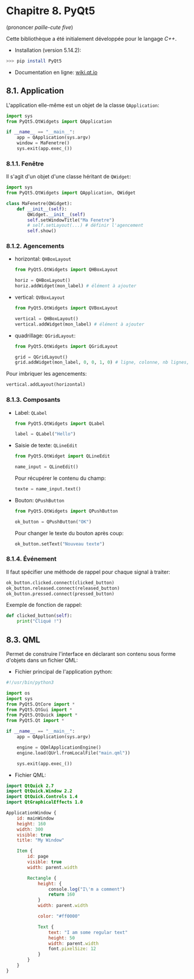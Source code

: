 # Chapitre 8. PyQt5

(prononcer *paille-cute five*)

Cette bibliothèque a été initialement développée pour le langage *C++*.

- Installation (version 5.14.2):

```bash
>>> pip install PyQt5
```

- Documentation en ligne: [wiki.qt.io](https://wiki.qt.io/Main)

## 8.1. Application

L'application elle-même est un objet de la classe `QApplication`:

```python
import sys
from PyQt5.QtWidgets import QApplication

if __name__ == "__main__":
    app = QApplication(sys.argv)
    window = MaFenetre()
    sys.exit(app.exec_())
```

### 8.1.1. Fenêtre

Il s'agit d'un objet d'une classe héritant de `QWidget`:

```python
import sys
from PyQt5.QtWidgets import QApplication, QWidget

class MaFenetre(QWidget):
    def __init__(self):
        QWidget.__init__(self)
        self.setWindowTitle("Ma Fenetre")
        # self.setLayout(...) # définir l'agencement
        self.show()
```

### 8.1.2. Agencements

- horizontal: `QHBoxLayout`

  ```python
  from PyQt5.QtWidgets import QHBoxLayout
  
  horiz = QHBoxLayout()
  horiz.addWidget(mon_label) # élément à ajouter
  ```
  
- vertical: `QVBoxLayout`

  ```python
  from PyQt5.QtWidgets import QVBoxLayout
  
  vertical = QHBoxLayout()
  vertical.addWidget(mon_label) # élément à ajouter
  ```
  
- quadrillage: `QGridLayout`:

  ```python
  from PyQt5.QtWidgets import QGridLayout
  
  grid = QGridLayout()
  grid.addWidget(mon_label, 0, 0, 1, 0) # ligne, colonne, nb lignes, nb colonnes
  ```

Pour imbriquer les agencements:

```python
vertical.addLayout(horizontal)
```

### 8.1.3. Composants

- Label: `QLabel`

  ```python
  from PyQt5.QtWidgets import QLabel
  
  label = QLabel("Hello")
  ```

- Saisie de texte: `QLineEdit`

  ```python
  from PyQt5.QtWidget import QLineEdit
  
  name_input = QLineEdit()
  ```

  Pour récupérer le contenu du champ:

  ```python
  texte = name_input.text()
  ```

- Bouton: `QPushButton`

  ```python
  from PyQt5.QtWidgets import QPushButton
  
  ok_button = QPushButton("OK")
  ```

  Pour changer le texte du bouton après coup:
  
  ```python
  ok_button.setText("Nouveau texte")
  ```

### 8.1.4. Événement

Il faut spécifier une méthode de rappel pour chaque signal à traiter:

```python
ok_button.clicked.connect(clicked_button) 
ok_button.released.connect(released_button)
ok_button.pressed.connect(pressed_button)
```

Exemple de fonction de rappel:

```python
def clicked_button(self):
    print("Cliqué !")
```

## 8.3. QML

Permet de construire l'interface en déclarant son contenu sous forme d'objets dans un fichier QML:

- Fichier principal de l'application python:

```python
#!/usr/bin/python3

import os
import sys
from PyQt5.QtCore import *
from PyQt5.QtGui import *
from PyQt5.QtQuick import *
from PyQt5.Qt import *

if __name__ == "__main__":
    app = QApplication(sys.argv)

    engine = QQmlApplicationEngine()
    engine.load(QUrl.fromLocalFile("main.qml"))

    sys.exit(app.exec_())
```

- Fichier QML:

```qml
import QtQuick 2.7
import QtQuick.Window 2.2
import QtQuick.Controls 1.4
import QtGraphicalEffects 1.0

ApplicationWindow {
    id: mainWindow
    height: 160
    width: 300
    visible: true
    title: "My Window"

    Item {
        id: page
        visible: true
        width: parent.width

        Rectangle {
            height: {
                console.log("I\'m a comment")
                return 160
            }
            width: parent.width

            color: "#ff0000"

            Text {
                text: "I am some regular text"
                height: 50
                width: parent.width
                font.pixelSize: 12
            }
        }
    }
}
```

